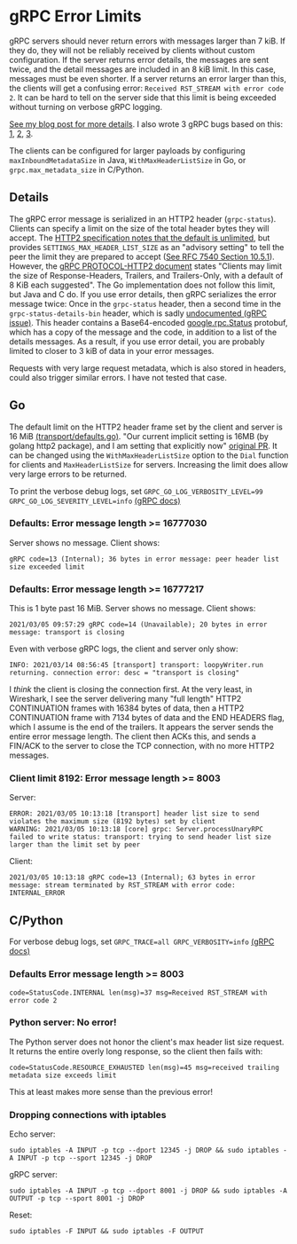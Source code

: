 # gRPC Error Limits

gRPC servers should never return errors with messages larger than 7 kiB. If they do, they will not be reliably received by clients without custom configuration. If the server returns error details, the messages are sent twice, and the detail messages are included in an 8 kiB limit. In this case, messages must be even shorter. If a server returns an error larger than this, the clients will get a confusing error: `Received RST_STREAM with error code 2`. It can be hard to tell on the server side that this limit is being exceeded without turning on verbose gRPC logging.

<a href="https://www.evanjones.ca/grpc-is-tricky.html">See my blog post for more details</a>. I also wrote 3 gRPC bugs based on this: <a href="https://github.com/grpc/grpc-go/issues/4265">1</a>, <a href="https://github.com/grpc/grpc-go/issues/4266">2</a>, <a href="https://github.com/grpc/grpc/issues/25713">3</a>.

The clients can be configured for larger payloads by configuring `maxInboundMetadataSize` in Java, `WithMaxHeaderListSize` in Go, or `grpc.max_metadata_size` in C/Python.


## Details

The gRPC error message is serialized in an HTTP2 header (`grpc-status`). Clients can specify a limit on the size of the total header bytes they will accept. The [HTTP2 specification notes that the default is unlimited](https://httpwg.org/specs/rfc7540.html#rfc.section.10.5.1),
but provides `SETTINGS_MAX_HEADER_LIST_SIZE` as an "advisory setting" to tell the peer the limit they are prepared to accept ([See RFC 7540 Section 10.5.1](https://httpwg.org/specs/rfc7540.html#rfc.section.10.5.1)). However, the [gRPC PROTOCOL-HTTP2 document](https://github.com/grpc/grpc/blob/master/doc/PROTOCOL-HTTP2.md) states "Clients may limit the size of Response-Headers, Trailers, and Trailers-Only, with a default of 8 KiB each suggested". The Go implementation does not follow this limit, but Java and C do. If you use error details, then gRPC serializes the error message twice: Once in the `grpc-status` header, then a second time in the `grpc-status-details-bin` header, which is sadly [undocumented (gRPC issue)](https://github.com/grpc/grpc/issues/24007). This header contains a Base64-encoded [google.rpc.Status](https://github.com/googleapis/googleapis/blob/master/google/rpc/status.proto) protobuf, which has a copy of the message and the code, in addition to a list of the details messages. As a result, if you use error detail, you are probably limited to closer to 3 kiB of data in your error messages.

Requests with very large request metadata, which is also stored in headers, could also trigger similar errors. I have not tested that case.


## Go

The default limit on the HTTP2 header frame set by the client and server is 16 MiB [(transport/defaults.go)](https://github.com/grpc/grpc-go/blob/master/internal/transport/defaults.go#L47). "Our current implicit setting is 16MB (by golang http2 package), and I am setting that explicitly now" [original PR](https://github.com/grpc/grpc-go/pull/2084). It can be changed using the `WithMaxHeaderListSize` option to the `Dial` function for clients and `MaxHeaderListSize` for servers. Increasing the limit does allow very large errors to be returned.

To print the verbose debug logs, set `GRPC_GO_LOG_VERBOSITY_LEVEL=99 GRPC_GO_LOG_SEVERITY_LEVEL=info` [(gRPC docs)](https://github.com/grpc/grpc-go/blob/master/README.md#how-to-turn-on-logging)


### Defaults: Error message length >= 16777030

Server shows no message. Client shows:

```
gRPC code=13 (Internal); 36 bytes in error message: peer header list size exceeded limit
```


### Defaults: Error message length >= 16777217

This is 1 byte past 16 MiB. Server shows no message. Client shows:
```
2021/03/05 09:57:29 gRPC code=14 (Unavailable); 20 bytes in error message: transport is closing
```

Even with verbose gRPC logs, the client and server only show:
```
INFO: 2021/03/14 08:56:45 [transport] transport: loopyWriter.run returning. connection error: desc = "transport is closing"
```

I *think* the client is closing the connection first. At the very least, in Wireshark, I see the server delivering many "full length" HTTP2 CONTINUATION frames with 16384 bytes of data, then a HTTP2 CONTINUATION frame with 7134 bytes of data and the END HEADERS flag, which I assume is the end of the trailers. It appears the server sends the entire error message length. The client then ACKs this, and sends a FIN/ACK to the server to close the TCP connection, with no more HTTP2 messages.


### Client limit 8192: Error message length >= 8003

Server:
```
ERROR: 2021/03/05 10:13:18 [transport] header list size to send violates the maximum size (8192 bytes) set by client
WARNING: 2021/03/05 10:13:18 [core] grpc: Server.processUnaryRPC failed to write status: transport: trying to send header list size larger than the limit set by peer
```

Client:
```
2021/03/05 10:13:18 gRPC code=13 (Internal); 63 bytes in error message: stream terminated by RST_STREAM with error code: INTERNAL_ERROR
```


## C/Python

For verbose debug logs, set `GRPC_TRACE=all GRPC_VERBOSITY=info` [(gRPC docs)](GRPC_VERBOSITY)


### Defaults Error message length >= 8003

```
code=StatusCode.INTERNAL len(msg)=37 msg=Received RST_STREAM with error code 2
```


### Python server: No error!

The Python server does not honor the client's max header list size request. It returns the entire overly long response, so the client then fails with:

```
code=StatusCode.RESOURCE_EXHAUSTED len(msg)=45 msg=received trailing metadata size exceeds limit
```

This at least makes more sense than the previous error!


### Dropping connections with iptables

Echo server:
```
sudo iptables -A INPUT -p tcp --dport 12345 -j DROP && sudo iptables -A INPUT -p tcp --sport 12345 -j DROP
```

gRPC server:
```
sudo iptables -A INPUT -p tcp --dport 8001 -j DROP && sudo iptables -A OUTPUT -p tcp --sport 8001 -j DROP
```

Reset:
```
sudo iptables -F INPUT && sudo iptables -F OUTPUT
```
